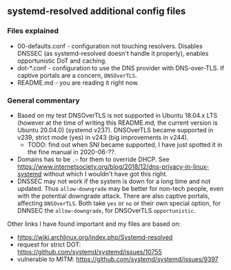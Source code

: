 ## systemd-resolved additional config files

### Files explained

* 00-defaults.conf - configuration not touching resolvers. Disables DNSSEC (as
  systemd-resolved doesn't handle it properly), enables opportunistic DoT and
  caching.
* dot-*.conf - configuration to use the DNS provider with DNS-over-TLS. If
  captive portals are a concern, `DNSOverTLS`.
* README.md - you are reading it right now.

### General commentary

* Based on my test DNSOverTLS is not supported in Ubuntu 18.04.x LTS (however
  at the time of writing this README.md, the current version is Ubuntu 20.04.0)
  (systemd v237). DNSOverTLS became supported in v239, strict mode (yes) in
  v243 (big improvements in v244).
  * TODO: find out when SNI became supported, I have just spotted it in the
    fine manual in 2020-06-??.
* Domains has to be `.~` for them to override DHCP. See https://www.internetsociety.org/blog/2018/12/dns-privacy-in-linux-systemd
  without which I wouldn't have got this right.
* DNSSEC may not work if the system is down for a long time and not updated.
  Thus `allow-downgrade` may be better for non-tech people, even with the
  potential downgrade attack. There are also captive portals, affecting
  `DNSOverTLS`. Both take `yes` or `no` or their own special option,
  for DNNSEC the `allow-downgrade`, for DNSOverTLS `opportunistic`.

Other links I have found important and my files are based on:

* https://wiki.archlinux.org/index.php/Systemd-resolved
* request for strict DOT: https://github.com/systemd/systemd/issues/10755
* vulnerable to MITM: https://github.com/systemd/systemd/issues/9397

